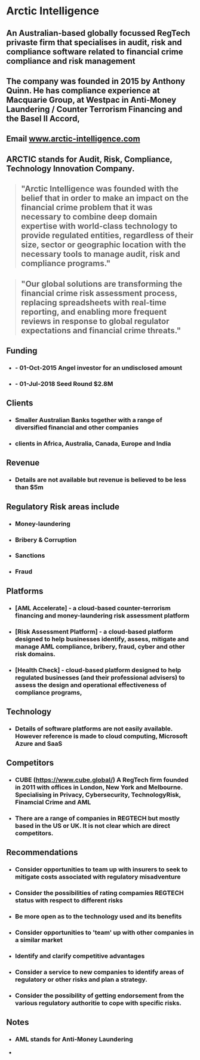 # Arctic Intelligence
  ## An Australian-based globally focussed RegTech privaste firm that specialises in audit, risk and compliance software related to financial crime compliance and risk management
  ## The company was founded in 2015 by Anthony Quinn. He has compliance experience at Macquarie Group, at Westpac in Anti-Money Laundering / Counter Terrorism Financing and the Basel II Accord,
  ## Email www.arctic-intelligence.com
  ## ARCTIC stands for Audit, Risk, Compliance, Technology Innovation Company.

  >## "Arctic Intelligence was founded with the belief that in order to make an impact on the financial crime problem that it was necessary to combine deep domain expertise with world-class technology to provide regulated entities, regardless of their size, sector or geographic location with the necessary tools to manage audit, risk and compliance programs."

  >## "Our global solutions are transforming the financial crime risk assessment process, replacing spreadsheets with real-time reporting, and enabling more frequent reviews in response to global regulator expectations and financial crime threats."

## Funding
- ### - 01-Oct-2015 Angel investor for an undisclosed amount
- ### - 01-Jul-2018 Seed Round $2.8M

## Clients
- ### Smaller Australian Banks together with a range of diversified financial and other companies
- ### clients in Africa, Australia, Canada, Europe and India

## Revenue
- ### Details are not available but revenue is believed to be less than $5m

## Regulatory Risk areas include
- ### Money-laundering
- ### Bribery & Corruption
- ### Sanctions
- ### Fraud

## Platforms
- ### [AML Accelerate] - a cloud-based counter-terrorism financing and money-laundering risk assessment platform
- ### [Risk Assessment Platform] - a cloud-based platform designed to help businesses identify, assess, mitigate and manage AML compliance, bribery, fraud, cyber and other risk domains.
- ### [Health Check] - cloud-based platform designed to help regulated businesses (and their professional advisers) to assess the design and operational effectiveness of compliance programs,

## Technology
- ### Details of software platforms are not easily available. However reference is made to cloud computing, Microsoft Azure and SaaS 

## Competitors
- ### CUBE (https://www.cube.global/) A RegTech firm founded in 2011 with offices in London, New York and Melbourne. Specialising in Privacy, Cybersecurity, TechnologyRisk, Finamcial Crime and AML
- ### There are a range of companies in REGTECH but mostly based in the US or UK. It is not clear which are direct competitors. 

## Recommendations
- ### Consider opportunities to team up with insurers to seek to mitigate costs associated with regulatory misadventure
- ### Consider the possibilities of rating compamies REGTECH status with respect to different risks
- ### Be more open as to the technology used and its benefits
- ### Consider opportunities to 'team' up with other companies in a similar market
- ### Identify and clarify competitive advantages
- ### Consider a service to new companies to identify areas of regulatory or other risks and plan a strategy.
- ### Consider the possibility of getting endorsement from the various regulatory authoritie to cope with specific risks.
 
## Notes
  - ### AML stands for Anti-Money Laundering
  - 
